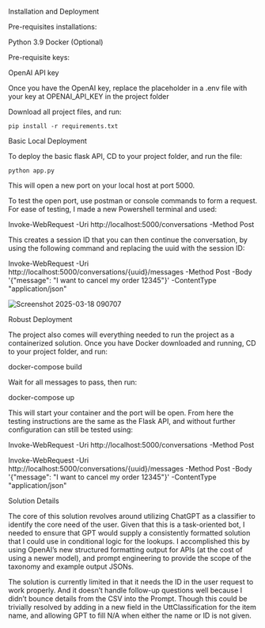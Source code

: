 Installation and Deployment

Pre-requisites installations:

Python 3.9
Docker (Optional)

Pre-requisite keys:
	
OpenAI API key

Once you have the OpenAI key, replace the placeholder in a .env file with your key at OPENAI_API_KEY in the project folder


Download all project files, and run:

	pip install -r requirements.txt


Basic Local Deployment

To deploy the basic flask API, CD to your project folder, and run the file:

	python app.py

This will open a new port on your local host at port 5000.

To test the open port, use postman or console commands to form a request. For ease of testing, I made a new Powershell terminal and used:

Invoke-WebRequest -Uri http://localhost:5000/conversations -Method Post

This creates a session ID that you can then continue the conversation, by using the following command and replacing the uuid with the session ID:

Invoke-WebRequest -Uri http://localhost:5000/conversations/{uuid}/messages -Method Post -Body '{"message": "I want to cancel my order 12345"}' -ContentType "application/json"


![Screenshot 2025-03-18 090707](https://github.com/user-attachments/assets/3d96f03c-2fa3-4025-98a3-afb977ee11f8)





Robust Deployment

The project also comes will everything needed to run the project as a containerized solution. Once you have Docker downloaded and running, CD to your project folder, and run:

docker-compose build

Wait for all messages to pass, then run:

docker-compose up

This will start your container and the port will be open. From here the testing instructions are the same as the Flask API, and without further configuration can still be tested using:

Invoke-WebRequest -Uri http://localhost:5000/conversations -Method Post

Invoke-WebRequest -Uri http://localhost:5000/conversations/{uuid}/messages -Method Post -Body '{"message": "I want to cancel my order 12345"}' -ContentType "application/json"



Solution Details

The core of this solution revolves around utilizing ChatGPT as a classifier to identify the core need of the user. Given that this is a task-oriented bot, I needed to ensure that GPT would supply a consistently formatted solution that I could use in conditional logic for the lookups. I accomplished this by using OpenAI’s new structured formatting output for APIs (at the cost of using a newer model), and prompt engineering to provide the scope of the taxonomy and example output JSONs.

The solution is currently limited in that it needs the ID in the user request to work properly. And it doesn’t handle follow-up questions well because I didn’t bounce details from the CSV into the Prompt. Though this could be trivially resolved by adding in a new field in the UttClassification for the item name, and allowing GPT to fill N/A when either the name or ID is not given.
